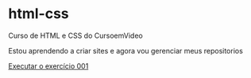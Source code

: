 # html-css
 Curso de HTML e CSS do CursoemVideo

Estou aprendendo a criar sites e agora vou gerenciar meus repositorios

<a href="https://lucianohubb.github.io/html-css/ex%C3%A9cicios/ex001/001/index.html"> Executar o exercício 001 </a>